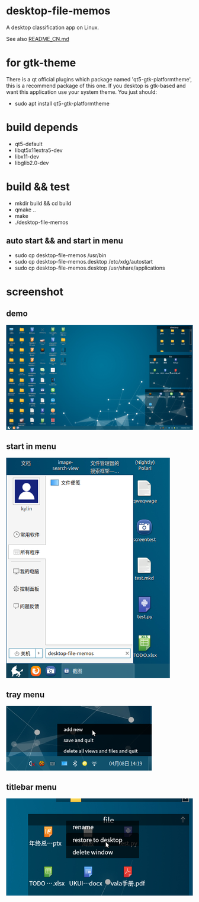 # desktop-file-memos
A desktop classification app on Linux.

See also [README_CN.md](https://github.com/Yue-Lan/desktop-file-memos/blob/master/README_CN.md)

# for gtk-theme
There is a qt official plugins which package named 'qt5-gtk-platformtheme', this is a recommend package of this one. If you desktop is gtk-based and want this application use your system theme. You just should:

- sudo apt install qt5-gtk-platformtheme

# build depends
- qt5-default
- libqt5x11extra5-dev
- libx11-dev
- libglib2.0-dev

# build && test
- mkdir build && cd build
- qmake ..
- make
- ./desktop-file-memos

## auto start && and start in menu
- sudo cp desktop-file-memos /usr/bin
- sudo cp desktop-file-memos.desktop /etc/xdg/autostart
- sudo cp desktop-file-memos.desktop /usr/share/applications

# screenshot

## demo
![demo](https://github.com/Yue-Lan/desktop-file-memos/blob/master/screenshot/demo.png)
## start in menu
![start in menu](https://github.com/Yue-Lan/desktop-file-memos/blob/master/screenshot/manual-start.png)
## tray menu
![tray menu](https://github.com/Yue-Lan/desktop-file-memos/blob/master/screenshot/tray-icon-menu.png)
## titlebar menu
![titlebar menu](https://github.com/Yue-Lan/desktop-file-memos/blob/master/screenshot/titlebar-menu.png)
